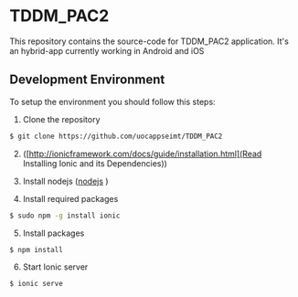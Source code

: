 # TDDM_PAC2

This repository contains the source-code for TDDM_PAC2 application. It's an hybrid-app currently working in Android and iOS 

## Development Environment

To setup the environment you should follow this steps:

1. Clone the repository
```bash
$ git clone https://github.com/uocappseimt/TDDM_PAC2
```

2. ([http://ionicframework.com/docs/guide/installation.html](Read Installing Ionic and its Dependencies))

3. Install nodejs ([nodejs](https://nodejs.org/en/download/) )

4. Install required packages
```bash
$ sudo npm -g install ionic
```

5. Install packages
```bash
$ npm install
```

6. Start Ionic server
```bash
$ ionic serve
```
